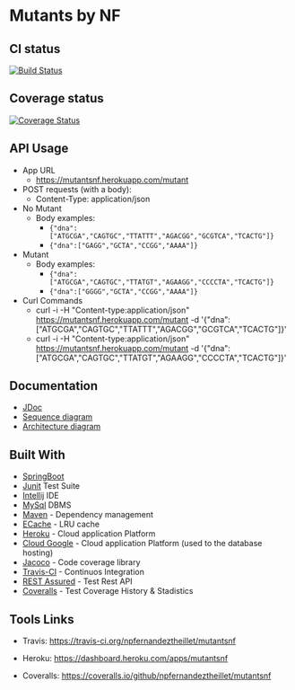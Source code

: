 # Mutants by NF

## CI status
[![Build Status](https://travis-ci.org/npfernandeztheillet/mutantsnf.svg?branch=master)](https://travis-ci.org/npfernandeztheillet/mutantsnf)
## Coverage status
[![Coverage Status](https://coveralls.io/repos/github/npfernandeztheillet/mutantsnf/badge.svg?branch=master)](https://coveralls.io/github/npfernandeztheillet/mutantsnf?branch=master)

## API Usage
 * App URL
    * https://mutantsnf.herokuapp.com/mutant
 *  POST requests (with a body): 
    * Content-Type: application/json
 * No Mutant 
    * Body examples: 
        * `{"dna":["ATGCGA","CAGTGC","TTATTT","AGACGG","GCGTCA","TCACTG"]}`
        * `{"dna":["GAGG","GCTA","CCGG","AAAA"]}`
 * Mutant
    * Body examples: 
        * `{"dna":["ATGCGA","CAGTGC","TTATGT","AGAAGG","CCCCTA","TCACTG"]}`
        * `{"dna":["GGGG","GCTA","CCGG","AAAA"]}` 
 * Curl Commands
    * curl -i -H "Content-type:application/json" https://mutantsnf.herokuapp.com/mutant -d '{"dna":["ATGCGA","CAGTGC","TTATTT","AGACGG","GCGTCA","TCACTG"]}'
    * curl -i -H "Content-type:application/json" https://mutantsnf.herokuapp.com/mutant -d '{"dna":["ATGCGA","CAGTGC","TTATGT","AGAAGG","CCCCTA","TCACTG"]}'


## Documentation
+ [JDoc](https://npfernandeztheillet.github.io/mutantsnf/jdoc/overview-summary.html)
+ [Sequence diagram](/docs/pdf/sequence.pdf)
+ [Architecture diagram](/docs/pdf/architecture.pdf)


## Built With

* [SpringBoot](https://spring.io/projects/spring-boot)
* [Junit](https://junit.org/junit5/) Test Suite
* [Intellij](https://www.jetbrains.com/idea/) IDE
* [MySql](https://www.mysql.com/) DBMS 
* [Maven](https://maven.apache.org/) - Dependency management
* [ECache](https://rometools.github.io/rome/) -  LRU cache
* [Heroku](https://www.heroku.com/) - Cloud application Platform
* [Cloud Google](https://cloud.google.com/) - Cloud application Platform (used to the database hosting)
* [Jacoco](https://www.eclemma.org/jacoco/) - Code coverage library
* [Travis-CI](https://www.eclemma.org/jacoco/) - Continuos Integration
* [REST Assured](http://rest-assured.io/) - Test Rest API
* [Coveralls](http://coveralls.io/) - Test Coverage History & Stadistics

## Tools Links 

+ Travis:
https://travis-ci.org/npfernandeztheillet/mutantsnf

+ Heroku:
https://dashboard.heroku.com/apps/mutantsnf

+ Coveralls:
https://coveralls.io/github/npfernandeztheillet/mutantsnf






